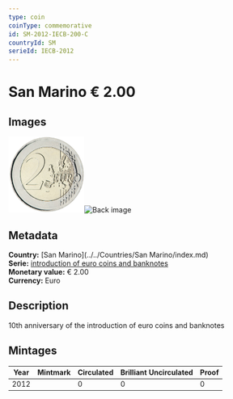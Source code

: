 ```yaml
---
type: coin
coinType: commemorative
id: SM-2012-IECB-200-C
countryId: SM
serieId: IECB-2012
---
```


# San Marino € 2.00

## Images

<img src="../../Images/common-2007-200.png" height="150" alt="Front image"><img src="Images/SM-2012-200-000.png" height="150" alt="Back image">

## Metadata

**Country:** [San Marino](../../Countries/San Marino/index.md)\
**Serie:** [introduction of euro coins and banknotes](index.md)\
**Monetary value:** € 2.00\
**Currency:** Euro

## Description
10th anniversary of the introduction of euro coins and banknotes

## Mintages

| Year | Mintmark | Circulated | Brilliant Uncirculated | Proof |
| ---- | -------- | ---------- | ---------------------- | ----- |
| 2012 |  | 0| 0 | 0 |
